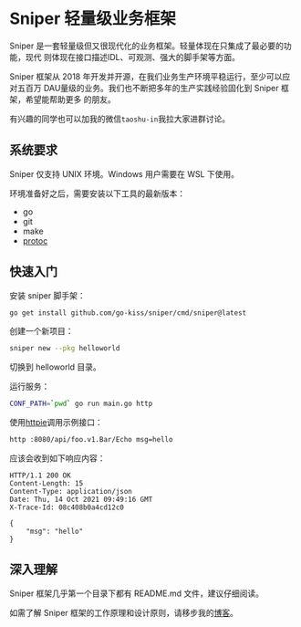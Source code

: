 # Sniper 轻量级业务框架

Sniper 是一套轻量级但又很现代化的业务框架。轻量体现在只集成了最必要的功能，现代
则体现在接口描述IDL、可观测、强大的脚手架等方面。

Sniper 框架从 2018 年开发并开源，在我们业务生产环境平稳运行，至少可以应对五百万 
DAU量级的业务。我们也不断把多年的生产实践经验固化到 Sniper 框架，希望能帮助更多 
的朋友。

有兴趣的同学也可以加我的微信`taoshu-in`我拉大家进群讨论。

## 系统要求

Sniper 仅支持 UNIX 环境。Windows 用户需要在 WSL 下使用。

环境准备好之后，需要安装以下工具的最新版本：

- go
- git
- make
- [protoc](https://github.com/google/protobuf)

## 快速入门

安装 sniper 脚手架：

```bash
go get install github.com/go-kiss/sniper/cmd/sniper@latest
```

创建一个新项目：

```bash
sniper new --pkg helloworld
```

切换到 helloworld 目录。

运行服务：

```bash
CONF_PATH=`pwd` go run main.go http
```

使用[httpie](https://httpie.io)调用示例接口：

```bash
http :8080/api/foo.v1.Bar/Echo msg=hello
```

应该会收到如下响应内容：

```
HTTP/1.1 200 OK
Content-Length: 15
Content-Type: application/json
Date: Thu, 14 Oct 2021 09:49:16 GMT
X-Trace-Id: 08c408b0a4cd12c0

{
    "msg": "hello"
}
```

## 深入理解

Sniper 框架几乎第一个目录下都有 README.md 文件，建议仔细阅读。

如需了解 Sniper 框架的工作原理和设计原则，请移步我的[博客](https://taoshu.in/go/sniper.html)。
